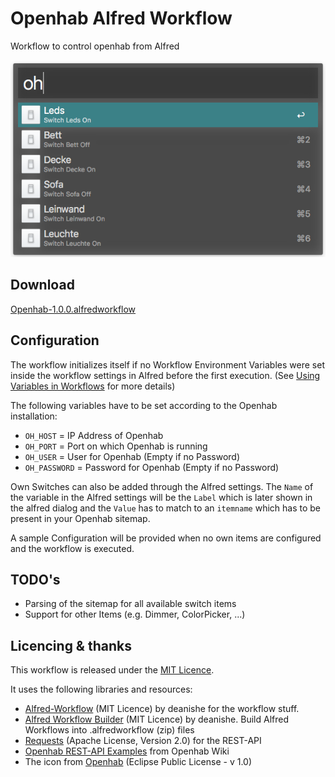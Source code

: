 # Openhab Alfred Workflow
Workflow to control openhab from Alfred

![Openhab Workflow](./screenshot.png "Openhab Workflow")

## Download
[Openhab-1.0.0.alfredworkflow](https://raw.githubusercontent.com/digitalbirdo/alfred-openhab-workflow/master/Openhab-1.0.0.alfredworkflow)

## Configuration
The workflow initializes itself if no Workflow Environment Variables were set inside the workflow settings in Alfred before the first execution. (See [Using Variables in Workflows](https://www.alfredapp.com/help/workflows/advanced/variables/) for more details)

The following variables have to be set according to the Openhab installation:

* `OH_HOST` = IP Address of Openhab
* `OH_PORT` = Port on which Openhab is running
* `OH_USER` = User for Openhab (Empty if no Password)
* `OH_PASSWORD` = Password for Openhab (Empty if no Password)

Own Switches can also be added through the Alfred settings.
The `Name` of the variable in the Alfred settings will be the `Label` which is later shown in the alfred dialog and the `Value` has to match to an `itemname` which has to be present in your Openhab sitemap.

A sample Configuration will be provided when no own items are configured and the workflow is executed.

## TODO's
* Parsing of the sitemap for all available switch items
* Support for other Items (e.g. Dimmer, ColorPicker, ...)

## Licencing & thanks

This workflow is released under the [MIT Licence](https://github.com/digitalbirdo/alfred-openhab-workflow/blob/master/LICENSE.md).

It uses the following libraries and resources:

* [Alfred-Workflow](https://github.com/deanishe/alfred-workflow) (MIT Licence) by deanishe for the workflow stuff.
* [Alfred Workflow Builder](https://gist.github.com/deanishe/b16f018119ef3fe951af) (MIT Licence) by deanishe. Build Alfred Workflows into .alfredworkflow (zip) files
* [Requests](https://github.com/kennethreitz/requests) (Apache License, Version 2.0) for the REST-API
* [Openhab REST-API Examples](https://github.com/openhab/openhab/wiki/Samples-REST) from Openhab Wiki
* The icon from [Openhab](https://github.com/openhab/openhab) (Eclipse Public License - v 1.0)